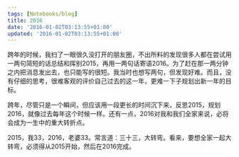 ```yaml
---
tags: [Notebooks/blog]
title: 2016
date: '2016-01-02T03:13:55+01:00'
updated: '2016-01-02T03:13:55+01:00'
---
```


跨年的时候，我扫了一眼很久没打开的朋友圈，不出所料的发现很多人都在尝试用一两句简短的话总结和挥别2015，再用一两句话寄语2016。为了赶在那一两分钟之内把消息发出去，也只能写的很短。我当时也想写两句，但发现好难。而且，没有仔细的思考，很难客观的评价自己过去的这一年，更难一下子规划出新一年的目标。

跨年，尽管只是一个瞬间，但应该用一段更长的时间沉下来，反思2015，规划2016，就像过去每年这个时候一样。还有一点，2016对我和我们全家来说，必将会成为一生中的重大转折点。

2015，我33，2016，老婆33。常言道：三十三，大转弯。看来，要想全家一起大转弯，必须得从2015开始，然后在2016完成。